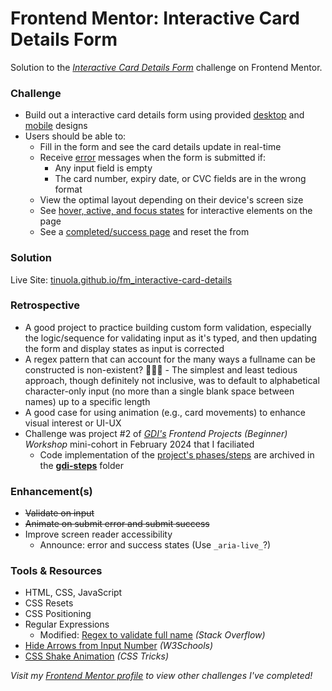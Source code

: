 # Frontend Mentor: Interactive Card Details Form

Solution to the _[Interactive Card Details Form](https://www.frontendmentor.io/challenges/interactive-card-details-form-XpS8cKZDWw)_ challenge on Frontend Mentor.

### Challenge

- Build out a interactive card details form using provided [desktop](/assets/design/desktop-design.jpg) and [mobile](/assets/design/mobile-design.jpg) designs
- Users should be able to:
  - Fill in the form and see the card details update in real-time
  - Receive [error](/assets/design/) messages when the form is submitted if:
    - Any input field is empty
    - The card number, expiry date, or CVC fields are in the wrong format
  - View the optimal layout depending on their device's screen size
  - See [hover, active, and focus states](/assets/design/active-states.jpg) for interactive elements on the page
  - See a [completed/success page](/assets/design/complete-state-desktop.jpg) and reset the from

### Solution

Live Site: [tinuola.github.io/fm_interactive-card-details](https://tinuola.github.io/fm_interactive-card-details/)

### Retrospective

- A good project to practice building custom form validation, especially the logic/sequence for validating input as it's typed, and then updating the form and display states as input is corrected
- A regex pattern that can account for the many ways a fullname can be constructed is non-existent? 🤷🏽‍♀️ - The simplest and least tedious approach, though definitely not inclusive, was to default to alphabetical character-only input (no more than a single blank space between names) up to a specific length
- A good case for using animation (e.g., card movements) to enhance visual interest or UI-UX
- Challenge was project #2 of *[GDI's](https://girldevelopit.com/) Frontend Projects (Beginner) Workshop* mini-cohort in February 2024 that I faciliated
  - Code implementation of the [project's phases/steps](https://docs.google.com/document/d/1RS8ger3OMobcRFmZ4Q-MYCY720ZdVzY3VKQ3kzRMUdU/edit?usp=sharing) are archived in the **[gdi-steps](/gdi-steps/)** folder

### Enhancement(s)

- ~~Validate on input~~
- ~~Animate on submit error and submit success~~
- Improve screen reader accessibility
  - Announce: error and success states (Use `_aria-live_`?)

### Tools & Resources

- HTML, CSS, JavaScript
- CSS Resets
- CSS Positioning
- Regular Expressions
  - Modified: [Regex to validate full name](https://stackoverflow.com/a/63307042) _(Stack Overflow)_
- [Hide Arrows from Input Number](https://www.w3schools.com/howto/howto_css_hide_arrow_number.asp) _(W3Schools)_
- [CSS Shake Animation](https://css-tricks.com/snippets/css/shake-css-keyframe-animation/) _(CSS Tricks)_

_Visit my [Frontend Mentor profile](https://www.frontendmentor.io/profile/tinuola) to view other challenges I've completed!_
